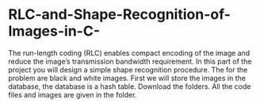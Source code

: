 # RLC-and-Shape-Recognition-of-Images-in-C-
 The run-length coding (RLC) enables compact encoding of the image and reduce the image’s transmission bandwidth requirement. In this part of the project you will design a simple shape recognition procedure. The for the problem are black and white images. First we will store the images in the database, the database is a hash table.
Download the folders.
All the code files and images are given in the folder.
